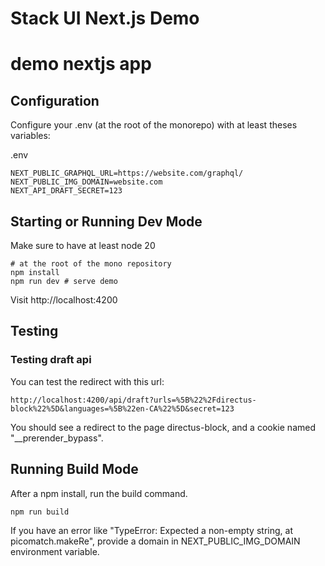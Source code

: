 # Stack UI Next.js Demo
# demo nextjs app

## Configuration
Configure your .env (at the root of the monorepo) with at least theses variables:

.env
```
NEXT_PUBLIC_GRAPHQL_URL=https://website.com/graphql/
NEXT_PUBLIC_IMG_DOMAIN=website.com
NEXT_API_DRAFT_SECRET=123
```

## Starting or Running Dev Mode

Make sure to have at least node 20

```
# at the root of the mono repository
npm install
npm run dev # serve demo
```

Visit http://localhost:4200

## Testing

### Testing draft api
You can test the redirect with this url:

```
http://localhost:4200/api/draft?urls=%5B%22%2Fdirectus-block%22%5D&languages=%5B%22en-CA%22%5D&secret=123
```

You should see a redirect to the page directus-block, and a cookie named "__prerender_bypass".

## Running Build Mode

After a npm install, run the build command.
```
npm run build
```

If you have an error like "TypeError: Expected a non-empty string, at picomatch.makeRe", provide a domain in NEXT_PUBLIC_IMG_DOMAIN environment variable.

